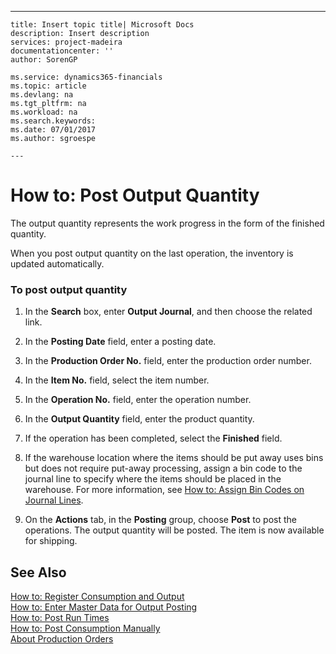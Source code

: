---
    title: Insert topic title| Microsoft Docs
    description: Insert description
    services: project-madeira
    documentationcenter: ''
    author: SorenGP

    ms.service: dynamics365-financials
    ms.topic: article
    ms.devlang: na
    ms.tgt_pltfrm: na
    ms.workload: na
    ms.search.keywords:
    ms.date: 07/01/2017
    ms.author: sgroespe

    ---
# How to: Post Output Quantity
The output quantity represents the work progress in the form of the finished quantity.  
  
 When you post output quantity on the last operation, the inventory is updated automatically.  
  
### To post output quantity  
  
1.  In the **Search** box, enter **Output Journal**, and then choose the related link.  
  
2.  In the **Posting Date** field, enter a posting date.  
  
3.  In the **Production Order No.** field, enter the production order number.  
  
4.  In the **Item No.** field, select the item number.  
  
5.  In the **Operation No.** field, enter the operation number.  
  
6.  In the **Output Quantity** field, enter the product quantity.  
  
7.  If the operation has been completed, select the **Finished** field.  
  
8.  If the warehouse location where the items should be put away uses bins but does not require put-away processing,  assign a bin code to the journal line to specify where the items should be placed in the warehouse. For more information, see [How to: Assign Bin Codes on Journal Lines](../how-to-assign-bin-codes-on-journal-lines.md).  
  
9. On the **Actions** tab, in the **Posting** group, choose **Post** to post the operations. The output quantity will be posted. The item is now available for shipping.  
  
## See Also  
 [How to: Register Consumption and Output](../how-to-register-consumption-and-output.md)   
 [How to: Enter Master Data for Output Posting](../how-to-enter-master-data-for-output-posting.md)   
 [How to: Post Run Times](../how-to-post-run-times.md)   
 [How to: Post Consumption Manually](../how-to-post-consumption-manually.md)   
 [About Production Orders](../about-production-orders.md)